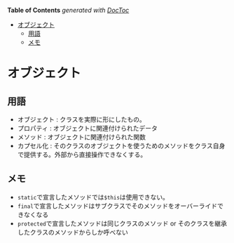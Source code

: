 <!-- START doctoc generated TOC please keep comment here to allow auto update -->
<!-- DON'T EDIT THIS SECTION, INSTEAD RE-RUN doctoc TO UPDATE -->
**Table of Contents**  *generated with [DocToc](https://github.com/thlorenz/doctoc)*

- [オブジェクト](#%E3%82%AA%E3%83%96%E3%82%B8%E3%82%A7%E3%82%AF%E3%83%88)
  - [用語](#%E7%94%A8%E8%AA%9E)
  - [メモ](#%E3%83%A1%E3%83%A2)

<!-- END doctoc generated TOC please keep comment here to allow auto update -->

# オブジェクト

## 用語
* オブジェクト : クラスを実際に形にしたもの。
* プロパティ : オブジェクトに関連付けられたデータ
* メソッド : オブジェクトに関連付けられた関数
* カプセル化 : そのクラスのオブジェクトを使うためのメソッドをクラス自身で提供する。外部から直接操作できなくする。

## メモ
* `static`で宣言したメソッドでは`$this`は使用できない。
* `final`で宣言したメソッドはサブクラスでそのメソッドをオーバーライドできなくなる
* `protected`で宣言したメソッドは同じクラスのメソッド or そのクラスを継承したクラスのメソッドからしか呼べない